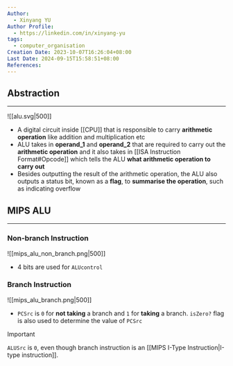 ```yaml
---
Author:
  - Xinyang YU
Author Profile:
  - https://linkedin.com/in/xinyang-yu
tags:
  - computer_organisation
Creation Date: 2023-10-07T16:26:04+08:00
Last Date: 2024-09-15T15:58:51+08:00
References: 
---
```

## Abstraction
---
![[alu.svg|500]]

- A digital circuit inside [[CPU]] that is responsible to carry **arithmetic operation** like addition and multiplication etc
- ALU takes in **operand_1** and **operand_2** that are required to carry out the **arithmetic operation** and it also takes in [[ISA Instruction Format#Opcode]] which tells the ALU **what arithmetic operation to carry out**
- Besides outputting the result of the arithmetic operation, the ALU also outputs a status bit, known as a **flag**, to **summarise the operation**, such as indicating overflow

## MIPS ALU
---
### Non-branch Instruction

![[mips_alu_non_branch.png|500]]

- 4 bits are used for `ALUcontrol`

### Branch Instruction

![[mips_alu_branch.png|500]]

- `PCSrc` is `0` for **not taking** a branch and `1` for **taking** a branch. `isZero?` flag is also used to determine the value of `PCSrc`

 >[!important]
 > `ALUSrc` is `0`, even though branch instruction is an [[MIPS I-Type Instruction|I-type instruction]].